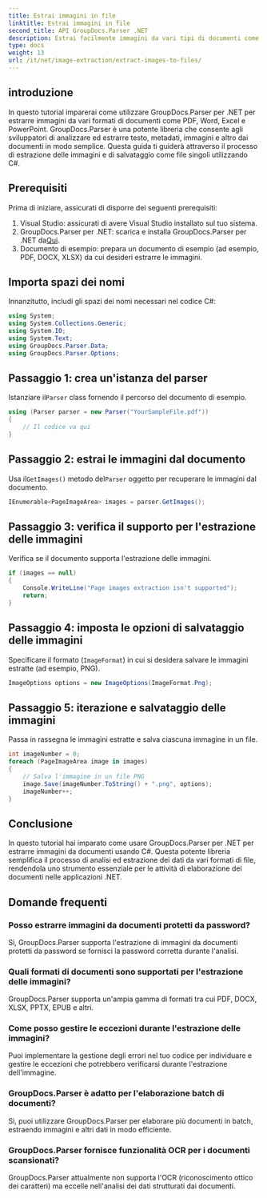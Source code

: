 ```yaml
---
title: Estrai immagini in file
linktitle: Estrai immagini in file
second_title: API GroupDocs.Parser .NET
description: Estrai facilmente immagini da vari tipi di documenti come PDF e DOCX utilizzando GroupDocs.Parser per .NET. Semplifica le attività di analisi dei documenti.
type: docs
weight: 13
url: /it/net/image-extraction/extract-images-to-files/
---
```

## introduzione
In questo tutorial imparerai come utilizzare GroupDocs.Parser per .NET per estrarre immagini da vari formati di documenti come PDF, Word, Excel e PowerPoint. GroupDocs.Parser è una potente libreria che consente agli sviluppatori di analizzare ed estrarre testo, metadati, immagini e altro dai documenti in modo semplice. Questa guida ti guiderà attraverso il processo di estrazione delle immagini e di salvataggio come file singoli utilizzando C#.
## Prerequisiti
Prima di iniziare, assicurati di disporre dei seguenti prerequisiti:
1. Visual Studio: assicurati di avere Visual Studio installato sul tuo sistema.
2.  GroupDocs.Parser per .NET: scarica e installa GroupDocs.Parser per .NET da[Qui](https://releases.groupdocs.com/parser/net/).
3. Documento di esempio: prepara un documento di esempio (ad esempio, PDF, DOCX, XLSX) da cui desideri estrarre le immagini.

## Importa spazi dei nomi
Innanzitutto, includi gli spazi dei nomi necessari nel codice C#:
```csharp
using System;
using System.Collections.Generic;
using System.IO;
using System.Text;
using GroupDocs.Parser.Data;
using GroupDocs.Parser.Options;
```
## Passaggio 1: crea un'istanza del parser
 Istanziare il`Parser` class fornendo il percorso del documento di esempio.
```csharp
using (Parser parser = new Parser("YourSampleFile.pdf"))
{
    // Il codice va qui
}
```
## Passaggio 2: estrai le immagini dal documento
 Usa il`GetImages()` metodo del`Parser` oggetto per recuperare le immagini dal documento.
```csharp
IEnumerable<PageImageArea> images = parser.GetImages();
```
## Passaggio 3: verifica il supporto per l'estrazione delle immagini
Verifica se il documento supporta l'estrazione delle immagini.
```csharp
if (images == null)
{
    Console.WriteLine("Page images extraction isn't supported");
    return;
}
```
## Passaggio 4: imposta le opzioni di salvataggio delle immagini
Specificare il formato (`ImageFormat`) in cui si desidera salvare le immagini estratte (ad esempio, PNG).
```csharp
ImageOptions options = new ImageOptions(ImageFormat.Png);
```
## Passaggio 5: iterazione e salvataggio delle immagini
Passa in rassegna le immagini estratte e salva ciascuna immagine in un file.
```csharp
int imageNumber = 0;
foreach (PageImageArea image in images)
{
    // Salva l'immagine in un file PNG
    image.Save(imageNumber.ToString() + ".png", options);
    imageNumber++;
}
```

## Conclusione
In questo tutorial hai imparato come usare GroupDocs.Parser per .NET per estrarre immagini da documenti usando C#. Questa potente libreria semplifica il processo di analisi ed estrazione dei dati da vari formati di file, rendendola uno strumento essenziale per le attività di elaborazione dei documenti nelle applicazioni .NET.

## Domande frequenti
### Posso estrarre immagini da documenti protetti da password?
Sì, GroupDocs.Parser supporta l'estrazione di immagini da documenti protetti da password se fornisci la password corretta durante l'analisi.
### Quali formati di documenti sono supportati per l'estrazione delle immagini?
GroupDocs.Parser supporta un'ampia gamma di formati tra cui PDF, DOCX, XLSX, PPTX, EPUB e altri.
### Come posso gestire le eccezioni durante l'estrazione delle immagini?
Puoi implementare la gestione degli errori nel tuo codice per individuare e gestire le eccezioni che potrebbero verificarsi durante l'estrazione dell'immagine.
### GroupDocs.Parser è adatto per l'elaborazione batch di documenti?
Sì, puoi utilizzare GroupDocs.Parser per elaborare più documenti in batch, estraendo immagini e altri dati in modo efficiente.
### GroupDocs.Parser fornisce funzionalità OCR per i documenti scansionati?
GroupDocs.Parser attualmente non supporta l'OCR (riconoscimento ottico dei caratteri) ma eccelle nell'analisi dei dati strutturati dai documenti.